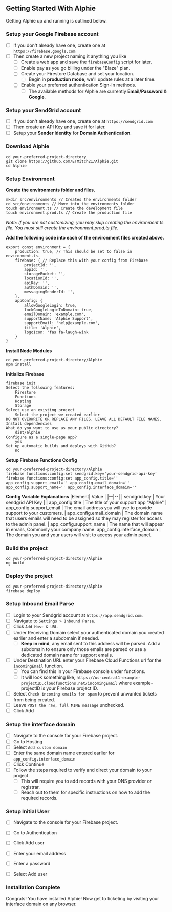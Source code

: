 ## Getting Started With Alphie

Getting Alphie up and running is outlined below. 

### **Setup your Google Firebase account**
 - [ ] If you don't already have one, create one at `https://firebase.google.com`
 - [ ] Then create a new project naming it anything you like
	 - [ ] Create a web app and save the `firebaseConfig` script for later.
	 - [ ] Enable pay as you go billing under the "Blaze" plan.
	 - [ ] Create your Firestore Database and set your location.
		 - [ ] Begin in **production mode**, we'll update rules at a later time.
	 - [ ] Enable your preferred authentication Sign-In methods.
		 - [ ] The available methods for Alphie are currently **Email/Password** & **Google**.

### **Setup your SendGrid account**

 - [ ] If you don't already have one, create one at `https://sendgrid.com`
 - [ ] Then create an API Key and save it for later.
 - [ ] Setup your **Sender Identity** for **Domain Authentication**.

### **Download Alphie**

    cd your-preferred-project-directory
    git clone https://github.com/ETMitch21/Alphie.git
    cd Alphie
    
### **Setup Environment**

 **Create the environments folder and files.**

    mkdir src/environments // Creates the environments folder
    cd src/environments // Move into the environments folder
    touch environment.ts // Create the development file
    touch environment.prod.ts // Create the production file
    
*Note: If you are not customizing, you may skip creating the environment.ts file. You must still create the environment.prod.ts file.*

 **Add the following code into each of the environment files created above.**

    export const environment = {
        production: true, // This should be set to false in environment.ts.
        firebase: { // Replace this with your config from Firebase
			projectId: '',
			appId: '',
			storageBucket: '',
			locationId: '',
			apiKey: '',
			authDomain: '',
			messagingSenderId: '',
		},
        appConfig: {
    		allowGoogleLogin: true,
    		lockGoogleLoginToDomain: true,
    		emailDomain: 'example.com',
    		supportName: 'Alphie Support',
    		supportEmail: 'help@example.com',
    		title: 'Alphie',
    		logoIcon: 'fas fa-laugh-wink
    	}
    }

**Install Node Modules**

    cd your-preferred-project-directory/Alphie
    npm install

**Initialize Firebase**

    firebase init
    Select the following features:
	    Firestore
	    Functions
	    Hosting
	    Storage
    Select use an existing project
	    Select the project we created earlier
	DO NOT OVERWRITE OR REPLACE ANY FILES. LEAVE ALL DEFAULT FILE NAMES.
	Install dependencies
	What do you want to use as your public directory? 
		dist/alphie
	Configure as a single-page app?
		yes
	Set up automatic builds and deploys with GitHub?
		no

**Setup Firebase Functions Config**

    cd your-preferred-project-directory/Alphie
    firebase functions:config:set sendgrid.key='your-sendgrid-api-key'
    firebase functions:config:set app_config.title='' app_config.support_email='' app_config.email_domain='' app_config.support_name='' app_config.interface_domain=''

**Config Variable Explanations**
|Element| Value |
|--|--|
| sendgrid.key | Your sendgrid API Key |
| app_config.title | The title of your support app "Alphie"
| app_config.support_email | The email address you will use to provide support to your customers.
| app_config.email_domain | The domain name that users emails will need to be assigned so they may register for access to the admin panel.
| app_config.support_name | The name that will appear in emails, Commonly your company name.
app_config.interface_domain | The domain you and your users will visit to access your admin panel.

### **Build the project**

    cd your-preferred-project-directory/Alphie
    ng build

### **Deploy the project**

    cd your-preferred-project-directory/Alphie
    firebase deploy

### **Setup Inbound Email Parse**

 - [ ] Login to your Sendgrid account at `https://app.sendgrid.com`.
 - [ ] Navigate to `Settings > Inbound Parse`.
 - [ ] Click `Add Host & URL`.
 - [ ] Under Receiving Domain select your authenticated domain you created earlier and enter a subdomain if needed.
	 - [ ] **Keep in mind**, any email sent to this address will be parsed. Add a subdomain to ensure only those emails are parsed or use a dedicated domain name for support emails.
 - [ ] Under Destination URL enter your Firebase Cloud Functions url for the `incomingEmail` function.
	 - [ ] You can find this in your Firebase console under functions. 
	 - [ ] It will look something like, `https://us-central1-example-projectID.cloudfunctions.net/incomingEmail` where example-projectID is your Firebase project ID.
 - [ ] Select `Check incoming emails for spam` to prevent unwanted tickets from being created. 
 - [ ] Leave `POST the raw, full MIME message` unchecked.
 - [ ] Click Add

### **Setup the interface domain**

 - [ ] Navigate to the console for your Firebase project.
 - [ ] Go to Hosting
 - [ ] Select `Add custom domain`
 - [ ] Enter the same domain name entered earlier for `app_config.interface_domain`
 - [ ] Click Continue
 - [ ] Follow the steps required to verify and direct your domain to your project.
	 - [ ] This will require you to add records with your DNS provider or registrar. 
	 - [ ] Reach out to them for specific instructions on how to add the required records.

### **Setup Initial User**

 - [ ] Navigate to the console for your Firebase project.
 - [ ] Go to Authentication
 - [ ] Click Add user
 - [ ] Enter your email address
 - [ ] Enter a password
 - [ ] Select Add user

    
### **Installation Complete**

Congrats! You have installed Alphie! Now get to ticketing by visiting your interface domain on any browser.
